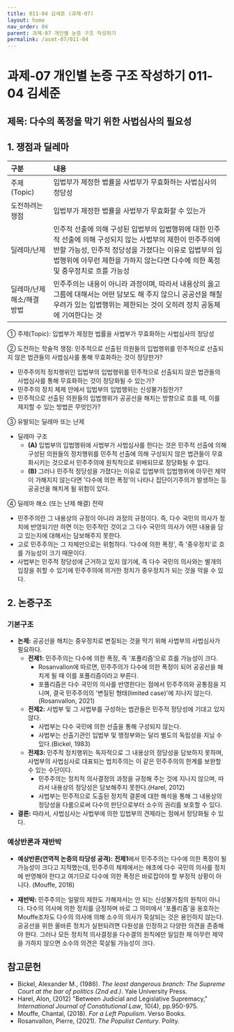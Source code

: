 ```yaml
---
title: 011-04 김세준 (과제-07)
layout: home
nav_order: 04
parent: 과제-07 개인별 논증 구조 작성하기
permalink: /asmt-07/011-04
---
```


# 과제-07 개인별 논증 구조 작성하기 011-04 김세준

## 제목: 다수의 폭정을 막기 위한 사법심사의 필요성  

## 1. 쟁점과 딜레마

| 구분 | 내용 |
|:---|:---|
| 주제(Topic) | 입법부가 제정한 법률을 사법부가 무효화하는 사법심사의 정당성 |
| 도전하려는 쟁점 | 입법부가 제정한 법률을 사법부가 무효화할 수 있는가 |
| 딜레마/난제 | 민주적 선출에 의해 구성된 입법부의 입법행위에 대한 민주적 선출에 의해 구성되지 않는 사법부의 제한이 민주주의에 반할 가능성, 민주적 정당성을 가졌다는 이유로 입법부의 입법행위에 아무런 제한을 가하지 않는다면 다수에 의한 폭정 및 중우정치로 흐를 가능성 |
| 딜레마/난제 해소/해결 방법 | 민주주의는 내용이 아니라 과정이며, 따라서 내용상의 옳고 그름에 대해서는 어떤 담보도 해 주지 않으니 공공선을 해칠 우려가 있는 입법행위는 제한되는 것이 오히려 정치 공동체에 기여한다는 것 |

① 주제(Topic): 입법부가 제정한 법률을 사법부가 무효화하는 사법심사의 정당성 

② 도전하는 학술적 쟁점: 민주적으로 선출된 의원들의 입법행위를 민주적으로 선출되지 않은 법관들의 사법심사를 통해 무효화하는 것이 정당한가?

- 민주주의적 정치행위인 입법부의 입법행위를 민주적으로 선출되지 않은 법관들의 사법심사를 통해 무효화하는 것이 정당화될 수 있는가?
- 민주주의 정치 체제 안에서 입법부의 입법행위는 신성불가침한가?
- 민주적으로 선출된 의원들의 입법행위가 공공선을 해치는 방향으로 흐를 때, 이를 제지할 수 있는 방법은 무엇인가?

③ 유발되는 딜레마 또는 난제

- 딜레마 구조
  - **(A)** 입법부의 입법행위에 사법부가 사법심사를 한다는 것은 민주적 선출에 의해 구성된 의원들의 정치행위를 민주적 선출에 의해 구성되지 않은 법관들이 무효화시키는 것으로서 민주주의에 원칙적으로 위배되므로 정당화될 수 없다.
  - **(B)** 그러나 민주적 정당성을 가졌다는 이유로 입법부의 입법행위에 아무런 제약이 가해지지 않는다면 '다수에 의한 폭정'이 나타나 집단이기주의가 발생하는 등 공공선을 해치게 될 위험이 있다.

④ 딜레마 해소 (또는 난제 해결) 전략

- 민주주의란 그 내용상의 규정이 아니라 과정의 규정이다. 즉, 다수 국민의 의사가 정치에 반영되기만 하면 이는 민주적인 것이고 그 다수 국민의 의사가 어떤 내용을 담고 있는지에 대해서는 담보해주지 못한다.
- 고로 민주주의는 그 자체만으로는 위험하다. '다수에 의한 폭정', 즉 '중우정치'로 흐를 가능성이 크기 때문이다.
- 사법부는 민주적 정당성에 근거하고 있지 않기에, 즉 다수 국민의 의사와는 별개의 입장을 취할 수 있기에 민주주의에 의거한 정치가 중우정치가 되는 것을 막을 수 있다.

## 2. 논증구조

### 기본구조

- **논제:** 공공선을 해치는 중우정치로 변질되는 것을 막기 위해 사법부의 사법심사가 필요하다.
  - **전제1:** 민주주의는 다수에 의한 폭정, 즉 '포퓰리즘'으로 흐를 가능성이 크다.
    - Rosanvallon에 따르면, 민주주의가 다수에 의한 폭정이 되어 공공선을 해치게 될 때 이를 포퓰리즘이라고 부른다.
	- 포퓰리즘은 다수 국민의 의사를 반영한다는 점에서 민주주의와 공통점을 지니며, 결국 민주주의의 '변질된 형태(limited case)'에 지나지 않는다.(Rosanvallon, 2021)
  - **전제2:** 사법부 및 그 사법부를 구성하는 법관들은 민주적 정당성에 기대고 있지 않다.
    - 사법부는 다수 국민에 의한 선출을 통해 구성되지 않는다.
    - 사법부는 선출기관인 입법부 및 행정부와는 달리 별도의 독립성을 지닐 수 있다.(Bickel, 1983)
  - **전제3:** 민주적 정치행위는 독자적으로 그 내용상의 정당성을 담보하지 못하며, 사법부의 사법심사로 대표되는 법치주의는 이 같은 민주주의의 한계를 보완할 수 있는 수단이다.
      - 민주주의는 정치적 의사결정의 과정을 규정해 주는 것에 지나지 않으며, 따라서 내용상의 정당성은 담보해주지 못한다.(Harel, 2012)
      - 사법부는 민주적으로 도출된 정치적 결론에 대한 해석을 통해 그 내용상의 정당성을 다룸으로써 다수의 판단으로부터 소수의 권리를 보호할 수 있다.
- **결론:** 따라서, 사법심사는 사법부에 의한 입법부의 견제라는 점에서 정당화될 수 있다.

### 예상반론과 재반박

- **예상반론(연역적 논증의 타당성 공격):** **전제1**에서 민주주의는 다수에 의한 폭정이 될 가능성이 크다고 지적했는데, 민주주의 체제에서는 애초에 다수 국민의 의사를 정치에 반영해야 한다고 여기므로 다수에 의한 폭정은 바로잡아야 할 부정적 상황이 아니다. (Mouffe, 2018)

- **재반박:** 민주주의는 일말의 제한도 가해져서는 안 되는 신성불가침의 원칙이 아니다. 다수의 의사에 의한 정치를 긍정하며 바로 그 의미에서 '포퓰리즘'을 옹호하는 Mouffe조차도 다수의 의사에 의해 소수의 의사가 묵살되는 것은 용인하지 않는다. 공공선을 위한 올바른 정치가 실현되려면 다원성을 인정하고 다양한 의견을 존중해야 한다. 그러나 모든 정치적 의사결정을 다수결의 원칙에만 일임한 채 아무런 제약을 가하지 않으면 소수의 의견은 묵살될 가능성이 크다.

## 참고문헌

- Bickel, Alexander M., (1986). *The least dangerous branch: The Supreme Court at the bar of politics (2nd ed.)*. Yale University Press.
- Harel, Alon, (2012) "Between Judicial and Legislative Supremacy," *International Journal of Constitutional Law*, 10(4), pp.950-975.
- Mouffe, Chantal, (2018). *For a Left Populism*. Verso Books.
- Rosanvallon, Pierre, (2021). *The Populist Century*. Polity.